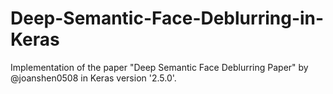 # Deep-Semantic-Face-Deblurring-in-Keras
Implementation of the paper "Deep Semantic Face Deblurring Paper" by @joanshen0508 in Keras version '2.5.0'.  
